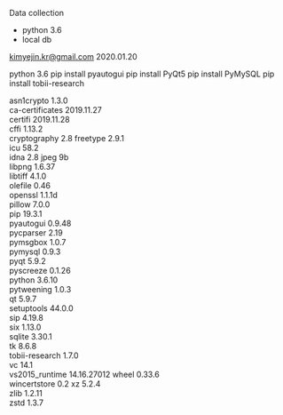Data collection

- python 3.6
- local db

kimyejin.kr@gmail.com
2020.01.20


python 3.6
pip install pyautogui
pip install PyQt5
pip install PyMySQL
pip install tobii-research


asn1crypto	1.3.0	
ca-certificates	2019.11.27	
certifi	2019.11.28	
cffi	1.13.2	
cryptography	2.8	
freetype	2.9.1	
icu	58.2	
idna	2.8	
jpeg	9b	
libpng	1.6.37	
libtiff	4.1.0	
olefile	0.46	
openssl	1.1.1d	
pillow	7.0.0	
pip	19.3.1	
pyautogui	0.9.48	
pycparser	2.19	
pymsgbox	1.0.7	
pymysql	0.9.3	
pyqt	5.9.2	
pyscreeze	0.1.26	
python	3.6.10	
pytweening	1.0.3	
qt	5.9.7	
setuptools	44.0.0	
sip	4.19.8	
six	1.13.0	
sqlite	3.30.1	
tk	8.6.8	
tobii-research	1.7.0	
vc	14.1	
vs2015_runtime	14.16.27012	
wheel	0.33.6	
wincertstore	0.2	
xz	5.2.4	
zlib	1.2.11	
zstd	1.3.7	
